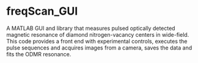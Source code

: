 # freqScan_GUI

A MATLAB GUI and library that measures pulsed optically detected magnetic resonance of diamond nitrogen-vacancy centers in wide-field. This code provides a front end with experimental controls, executes the pulse sequences and acquires images from a camera, saves the data and fits the ODMR resonance.

